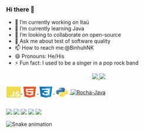 ### Hi there 👋

- 🔭 I’m currently working on Itaú
- 🌱 I’m currently learning Java
- 🤔 I’m looking to collaborate on open-source
- 💬 Ask me about test of software quality
- 📫 How to reach me:@BinhuhNK
- 😄 Pronouns: He/His
- ⚡ Fun fact: I used to be a singer in a pop rock band

<div align="center">
  <a href="https://github.com/rocha29">
  <img height="180em" src="https://github-readme-stats.vercel.app/api?username=rocha29&show_icons=true&theme=dark&include_all_commits=true&count_private=true"/>
  <img height="180em" src="https://github-readme-stats.vercel.app/api/top-langs/?username=rocha29&layout=compact&langs_count=7&theme=dark"/>
</div>
<div style="display: inline_block"><br>
  <img align="center" alt="Rocha-Js" height="30" width="40" src="https://raw.githubusercontent.com/devicons/devicon/master/icons/javascript/javascript-plain.svg">
  <img align="center" alt="Rocha-HTML" height="30" width="40" src="https://raw.githubusercontent.com/devicons/devicon/master/icons/html5/html5-original.svg">
  <img align="center" alt="Rocha-CSS" height="30" width="40" src="https://raw.githubusercontent.com/devicons/devicon/master/icons/css3/css3-original.svg">
  <img align="center" alt="Rocha-Python" height="30" width="40" src="https://raw.githubusercontent.com/devicons/devicon/master/icons/python/python-original.svg">
  <img align="center" alt="Rocha-Java" height="30" width="40" src="https://cdn.jsdelivr.net/gh/devicons/devicon/icons/java/java-original.svg" />
</div>  
  
 ##
  
  <div> 
  <a href="https://www.youtube.com/channel/UCkWKq00PNPyBvkU4hwAuLQA" target="_blank"><img src="https://img.shields.io/badge/YouTube-FF0000?style=for-the-badge&logo=youtube&logoColor=white" target="_blank"></a>
  <a href="https://instagram.com/binhuh_lima" target="_blank"><img src="https://img.shields.io/badge/-Instagram-%23E4405F?style=for-the-badge&logo=instagram&logoColor=white" target="_blank"></a>
 <a href="https://discord.gg/Rocha#2900" target="_blank"><img src="https://img.shields.io/badge/Discord-7289DA?style=for-the-badge&logo=discord&logoColor=white" target="_blank"></a> 
  <a href = "mailto:rochatech88@gmail.com"><img src="https://img.shields.io/badge/-Gmail-%23333?style=for-the-badge&logo=gmail&logoColor=white" target="_blank"></a>
  <a href="https://www.linkedin.com/in/robson-rocha-387a7583/" target="_blank"><img src="https://img.shields.io/badge/-LinkedIn-%230077B5?style=for-the-badge&logo=linkedin&logoColor=white" target="_blank"></a> 
 
  ![Snake animation](https://github.com/Rocha29/Rocha29/blob/output/github-contribution-grid-snake.svg)
 
</div>
